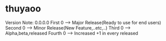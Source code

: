 # thuyaoo
Version Note: 0.0.0.0
First 0  --> Major Release(Ready to use for end users)
Second 0 --> Minor Release(New Feature,..etc,..)
Third 0  --> Alpha,beta,released
Fourth 0 --> Increased +1 in every released 
